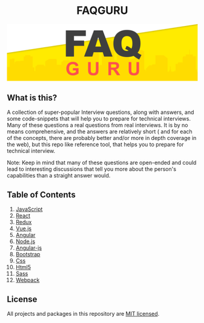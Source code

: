 <h1 align="center">FAQGURU</h1>

<div align="center">
  <a href="https://github.com/FAQGURU">
    <img src="./assets/readme.svg" alt="FAQGURU" />
  </a>
</div>

## What is this?

A collection of super-popular Interview questions, along with answers, and some code-snippets that will help you to prepare for technical interviews. Many of these questions a real questions from real interviews. It is by no means comprehensive, and the answers are relatively short ( and for each of the concepts, there are probably better and/or more in depth coverage in the web), but this repo like reference tool, that helps you to prepare for technical interview.

Note: Keep in mind that many of these questions are open-ended and could lead to interesting discussions that tell you more about the person's capabilities than a straight answer would.

## Table of Contents

1. [JavaScript](/topics/en/javascript.md)
1. [React](/topics/en/react.md)
1. [Redux](/topics/en/redux.md)
1. [Vue.js](/topics/en/vuejs.md)
1. [Angular](/topics/en/angular.md)
1. [Node.js](/topics/en/nodejs.md)
1. [Angular-js](/topics/en/angular-js.md)
1. [Bootstrap](/topics/en/bootstrap.md)
1. [Css](/topics/en/css.md)
1. [Html5](/topics/en/html5.md)
1. [Sass](/topics/en/sass.md)
1. [Webpack](/topics/en/webpack.md)
## License

All projects and packages in this repository are [MIT licensed](/LICENSE).
